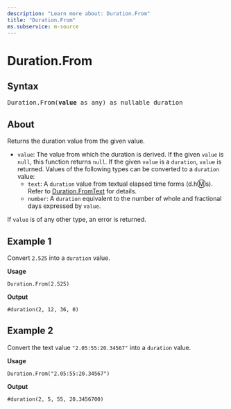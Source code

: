 ```yaml
---
description: "Learn more about: Duration.From"
title: "Duration.From"
ms.subservice: m-source
---
```

# Duration.From

## Syntax

<pre>
Duration.From(<b>value</b> as any) as nullable duration
</pre>
  
## About

Returns the duration value from the given value.

* `value`: The value from which the duration is derived. If the given `value` is `null`, this function returns `null`. If the given `value` is a `duration`, `value` is returned. Values of the following types can be converted to a `duration` value:
  * `text`: A `duration` value from textual elapsed time forms (d.h:m:s). Refer to [Duration.FromText](duration-fromtext.md) for details.
  * `number`: A `duration` equivalent to the number of whole and fractional days expressed by `value`.

If `value` is of any other type, an error is returned.

## Example 1

Convert `2.525` into a `duration` value.

**Usage**

```powerquery-m
Duration.From(2.525)
```

**Output**

`#duration(2, 12, 36, 0)`

## Example 2

Convert the text value `"2.05:55:20.34567"` into a `duration` value.

**Usage**

```powerquery-m
Duration.From("2.05:55:20.34567")
```

**Output**

`#duration(2, 5, 55, 20.3456700)`

